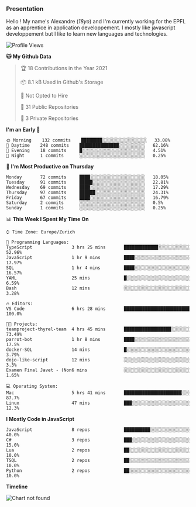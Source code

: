 ### Presentation

Hello ! My name's Alexandre (_18yo_) and I'm currently working for the EPFL as an apprentice in application developpement. I mostly like javascript developpement but I like to learn new languages and technologies.

<!--START_SECTION:waka-->
![Profile Views](http://img.shields.io/badge/Profile%20Views-0-blue)

**🐱 My Github Data** 

> 🏆 18 Contributions in the Year 2021
 > 
> 📦 8.1 kB Used in Github's Storage 
 > 
> 🚫 Not Opted to Hire
 > 
> 📜 31 Public Repositories 
 > 
> 🔑 3 Private Repositories  
 > 
**I'm an Early 🐤** 

```text
🌞 Morning    132 commits    ████████░░░░░░░░░░░░░░░░░   33.08% 
🌆 Daytime    248 commits    ███████████████░░░░░░░░░░   62.16% 
🌃 Evening    18 commits     █░░░░░░░░░░░░░░░░░░░░░░░░   4.51% 
🌙 Night      1 commits      ░░░░░░░░░░░░░░░░░░░░░░░░░   0.25%

```
📅 **I'm Most Productive on Thursday** 

```text
Monday       72 commits     ████░░░░░░░░░░░░░░░░░░░░░   18.05% 
Tuesday      91 commits     █████░░░░░░░░░░░░░░░░░░░░   22.81% 
Wednesday    69 commits     ████░░░░░░░░░░░░░░░░░░░░░   17.29% 
Thursday     97 commits     ██████░░░░░░░░░░░░░░░░░░░   24.31% 
Friday       67 commits     ████░░░░░░░░░░░░░░░░░░░░░   16.79% 
Saturday     2 commits      ░░░░░░░░░░░░░░░░░░░░░░░░░   0.5% 
Sunday       1 commits      ░░░░░░░░░░░░░░░░░░░░░░░░░   0.25%

```


📊 **This Week I Spent My Time On** 

```text
⌚︎ Time Zone: Europe/Zurich

💬 Programming Languages: 
TypeScript               3 hrs 25 mins       █████████████░░░░░░░░░░░░   52.96% 
JavaScript               1 hr 9 mins         ████░░░░░░░░░░░░░░░░░░░░░   17.97% 
SQL                      1 hr 4 mins         ████░░░░░░░░░░░░░░░░░░░░░   16.57% 
YAML                     25 mins             █░░░░░░░░░░░░░░░░░░░░░░░░   6.59% 
Bash                     12 mins             ░░░░░░░░░░░░░░░░░░░░░░░░░   3.28%

🔥 Editors: 
VS Code                  6 hrs 28 mins       █████████████████████████   100.0%

🐱‍💻 Projects: 
teamproject-thyrel-team  4 hrs 45 mins       ██████████████████░░░░░░░   73.49% 
parrot-bot               1 hr 8 mins         ████░░░░░░░░░░░░░░░░░░░░░   17.5% 
docker-SQL               14 mins             █░░░░░░░░░░░░░░░░░░░░░░░░   3.79% 
dojo-like-script         12 mins             ░░░░░░░░░░░░░░░░░░░░░░░░░   3.3% 
Examen Final Javet - (Non6 mins              ░░░░░░░░░░░░░░░░░░░░░░░░░   1.65%

💻 Operating System: 
Mac                      5 hrs 41 mins       ██████████████████████░░░   87.7% 
Linux                    47 mins             ███░░░░░░░░░░░░░░░░░░░░░░   12.3%

```

**I Mostly Code in JavaScript** 

```text
JavaScript               8 repos             ██████████░░░░░░░░░░░░░░░   40.0% 
C#                       3 repos             ███░░░░░░░░░░░░░░░░░░░░░░   15.0% 
Lua                      2 repos             ██░░░░░░░░░░░░░░░░░░░░░░░   10.0% 
TSQL                     2 repos             ██░░░░░░░░░░░░░░░░░░░░░░░   10.0% 
Python                   2 repos             ██░░░░░░░░░░░░░░░░░░░░░░░   10.0%

```


**Timeline**

![Chart not found](https://raw.githubusercontent.com/TacticsCH/TacticsCH/main/charts/bar_graph.png) 


<!--END_SECTION:waka-->
